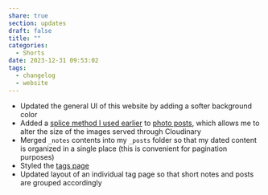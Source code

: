 ```yaml
---
share: true
section: updates
draft: false
title: ""
categories:
  - Shorts
date: 2023-12-31 09:53:02
tags:
  - changelog
  - website
---
```


- Updated the general UI of this website by adding a softer background color
- Added a [splice method I used earlier](https://github.com/zinzy/zinzy.website/blob/6b0d3cf68e30b2c6d38e81dc3b3d7f4517d44913/_layouts/index.html) to [photo posts](https://indieweb.org/photo), which allows me to alter the size of the images served through Cloudinary
- Merged `_notes` contents into my `_posts` folder so that my dated content is organized in a single place (this is convenient for pagination purposes)
- Styled the [tags page](/tags)
- Updated layout of an individual tag page so that short notes and posts are grouped accordingly
